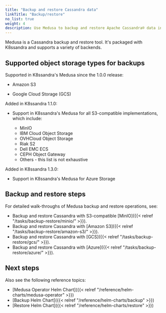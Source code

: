 ```yaml
---
title: "Backup and restore Cassandra data"
linkTitle: "Backup/restore"
no_list: true
weight: 4
description: Use Medusa to backup and restore Apache Cassandra® data in Kubernetes.
---
```


Medusa is a Cassandra backup and restore tool. It's packaged with K8ssandra and supports a variety of backends. 

## Supported object storage types for backups

Supported in K8ssandra's Medusa since the 1.0.0 release:

* Amazon S3  

* Google Cloud Storage (GCS)

Added in K8ssandra 1.1.0:

* Support in K8ssandra's Medusa for all S3-compatible implementations, which include:

  * MinIO 
  * IBM Cloud Object Storage
  * OVHCloud Object Storage
  * Riak S2
  * Dell EMC ECS
  * CEPH Object Gateway
  * Others - this list is not exhaustive

Added in K8ssandra 1.3.0:

* Support in K8ssandra's Medusa for Azure Storage

## Backup and restore steps

For detailed walk-throughs of Medusa backup and restore operations, see:

* Backup and restore Cassandra with S3-compatible [MinIO]({{< relref "/tasks/backup-restore/minio/" >}}).
* Backup and restore Cassandra with [Amazon S3]({{< relref "/tasks/backup-restore/amazon-s3/" >}}).
* Backup and restore Cassandra with [GCS]({{< relref "/tasks/backup-restore/gcs/" >}}).
* Backup and restore Cassandra with [Azure]({{< relref "/tasks/backup-restore/azure/" >}}).

## Next steps

Also see the following reference topics:

* [Medusa Operator Helm Chart]({{< relref "/reference/helm-charts/medusa-operator" >}})
* [Backup Helm Chart]({{< relref "/reference/helm-charts/backup" >}})
* [Restore Helm Chart]({{< relref "/reference/helm-charts/restore" >}})
